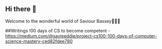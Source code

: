 ## Hi there 👋
Welcome to the wonderful world of Saviour Bassey😮‍💨🤯

##Writings
!00 days of CS to become competent - https://medium.com/@savieeddie/project-cs100-100-days-of-computer-science-mastery-ced82fdee780
<!--
**Bassey-Saviour/Bassey-Saviour** is a ✨ _special_ ✨ repository because its `README.md` (this file) appears on your GitHub profile.

Here are some ideas to get you started:

- 🔭 I’m currently working on ...
- 🌱 I’m currently learning ...
- 👯 I’m looking to collaborate on ...
- 🤔 I’m looking for help with ...
- 💬 Ask me about ...
- 📫 How to reach me: ...
- 😄 Pronouns: ...
- ⚡ Fun fact: ...
-->

